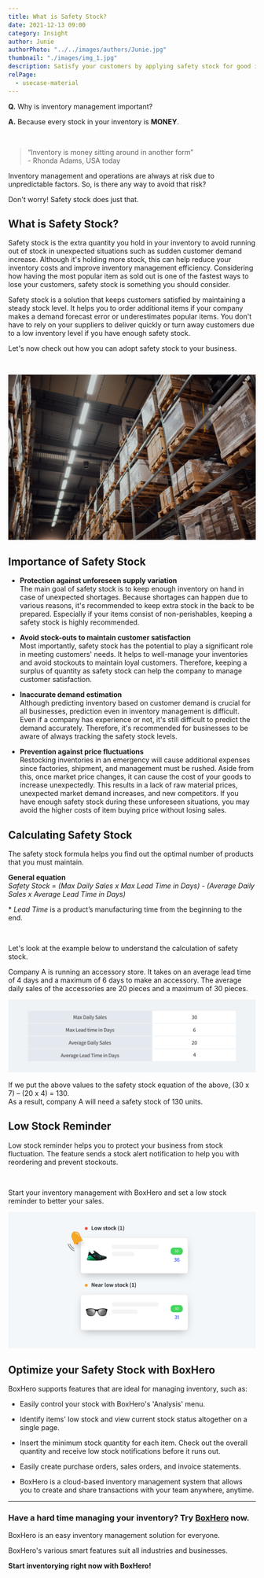 ```yaml
---
title: What is Safety Stock?
date: 2021-12-13 09:00
category: Insight
author: Junie
authorPhoto: "../../images/authors/Junie.jpg"
thumbnail: "./images/img_1.jpg"
description: Satisfy your customers by applying safety stock for good inventory management.
relPage:
  - usecase-material
---
```


<gray-box>

**Q.** Why is inventory management important?

**A.** Because every stock in your inventory is **MONEY**.

</gray-box>

<br/>

> “Inventory is money sitting around in another form”<br/>- Rhonda Adams, USA today

Inventory management and operations are always at risk due to unpredictable factors. So, is there any way to avoid that risk?

Don't worry! Safety stock does just that.

## What is Safety Stock?

Safety stock is the extra quantity you hold in your inventory to avoid running out of stock in unexpected situations such as sudden customer demand increase. Although it's holding more stock, this can help reduce your inventory costs and improve inventory management efficiency. Considering how having the most popular item as sold out is one of the fastest ways to lose your customers, safety stock is something you should consider.

Safety stock is a solution that keeps customers satisfied by maintaining a steady stock level. It helps you to order additional items if your company makes a demand forecast error or underestimates popular items. You don't have to rely on your suppliers to deliver quickly or turn away customers due to a low inventory level if you have enough safety stock.

Let's now check out how you can adopt safety stock to your business.

<br/>

![Safety stock reduces the risk of running out of stock](images/img_2.jpg)

## Importance of Safety Stock

- **Protection against unforeseen supply variation**<br/>The main goal of safety stock is to keep enough inventory on hand in case of unexpected shortages. Because shortages can happen due to various reasons, it's recommended to keep extra stock in the back to be prepared. Especially if your items consist of non-perishables, keeping a safety stock is highly recommended.

- **Avoid stock-outs to maintain customer satisfaction**<br/>Most importantly, safety stock has the potential to play a significant role in meeting customers' needs. It helps to well-manage your inventories and avoid stockouts to maintain loyal customers. Therefore, keeping a surplus of quantity as safety stock can help the company to manage customer satisfaction.

- **Inaccurate demand estimation**<br/>Although predicting inventory based on customer demand is crucial for all businesses, prediction even in inventory management is difficult. Even if a company has experience or not, it's still difficult to predict the demand accurately. Therefore, it's recommended for businesses to be aware of always tracking the safety stock levels.

- **Prevention against price fluctuations**<br/>Restocking inventories in an emergency will cause additional expenses since factories, shipment, and management must be rushed. Aside from this, once market price changes, it can cause the cost of your goods to increase unexpectedly. This results in a lack of raw material prices, unexpected market demand increases, and new competitors. If you have enough safety stock during these unforeseen situations, you may avoid the higher costs of item buying price without losing sales.

## Calculating Safety Stock

The safety stock formula helps you find out the optimal number of products that you must maintain.

<tip-box>

**General equation**<br/>
*Safety Stock = (Max Daily Sales x Max Lead Time in Days) - (Average Daily Sales x Average Lead Time in Days)*

</tip-box>

<gray-text>* *Lead Time* is a product’s manufacturing time from the beginning to the end.</gray-text>

<br/>

Let's look at the example below to understand the calculation of safety stock.

<gray-box title="Example of safety stock formula">

Company A is running an accessory store. It takes on an average lead time of 4 days and a maximum of 6 days to make an accessory. The average daily sales of the accessories are 20 pieces and a maximum of 30 pieces.

</gray-box>

![Example of safety stock formula](images/img_3.png)

If we put the above values to the safety stock equation of the above, (30 x 7) – (20 x 4) = 130.<br/>
As a result, company A will need a safety stock of 130 units.

## Low Stock Reminder

Low stock reminder helps you to protect your business from stock fluctuation. The feature sends a stock alert notification to help you with reordering and prevent stockouts.

<br/>

Start your inventory management with BoxHero and set a low stock reminder to better your sales.

![Receive a low stock reminder in BoxHero App](images/img_4.png)

## Optimize your Safety Stock with BoxHero

BoxHero supports features that are ideal for managing inventory, such as:

- Easily control your stock with BoxHero's 'Analysis' menu.

- Identify items' low stock and view current stock status altogether on a single page.

- Insert the minimum stock quantity for each item. Check out the overall quantity and receive low stock notifications before it runs out.

- Easily create purchase orders, sales orders, and invoice statements.

- BoxHero is a cloud-based inventory management system that allows you to create and share transactions with your team anywhere, anytime.

<hr/>

### Have a hard time managing your inventory? Try [BoxHero](https://www.boxhero-app.com/en/) now.

BoxHero is an easy inventory management solution for everyone.

BoxHero's various smart features suit all industries and businesses.

**Start inventorying right now with BoxHero!**
